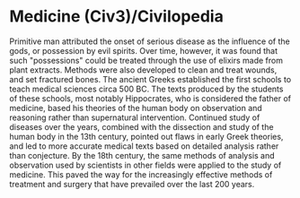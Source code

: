 # Medicine (Civ3)/Civilopedia

Primitive man attributed the onset of serious disease as the influence of the gods, or possession by evil spirits. Over time, however, it was 
found that such "possessions" could be treated through the use of elixirs made from plant extracts. Methods were also developed to clean 
and treat wounds, and set fractured bones. The ancient Greeks established the first schools to teach medical sciences circa 500 BC. The 
texts produced by the students of these schools, most notably Hippocrates, who is considered the father of medicine, based his theories of 
the human body on observation and reasoning rather than supernatural intervention. Continued study of diseases over the years, combined 
with the dissection and study of the human body in the 13th century, pointed out flaws in early Greek theories, and led to more accurate 
medical texts based on detailed analysis rather than conjecture. By the 18th century, the same methods of analysis and observation used by 
scientists in other fields were applied to the study of medicine. This paved the way for the increasingly effective methods of treatment and 
surgery that have prevailed over the last 200 years.